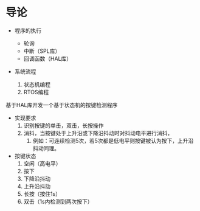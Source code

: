 # 导论



- 程序的执行
  -  轮询
  -  中断（SPL库）
  -  回调函数（HAL库）


- 系统流程
  1. 状态机编程
  2. RTOS编程




基于HAL库开发一个基于状态机的按键检测程序

- 实现要求
  1. 识别按键的单击，双击，长按操作
  2. 消抖，当按键处于上升沿或下降沿抖动时对抖动电平进行消抖，
     1. 例如：可连续检测5次，若5次都是低电平则按键被认为按下，上升沿抖动同理。
- 按键状态
  1. 空闲（高电平）
  2. 按下
  3. 下降沿抖动
  4. 上升沿抖动
  5. 长按（按住1s）
  6. 双击（1s内检测到两次按下）
